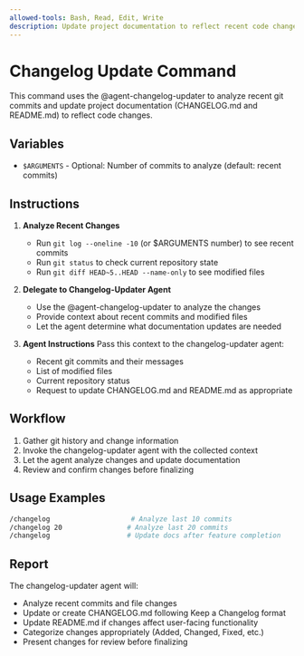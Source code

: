```yaml
---
allowed-tools: Bash, Read, Edit, Write
description: Update project documentation to reflect recent code changes using the changelog-updater agent
---
```


# Changelog Update Command

This command uses the @agent-changelog-updater to analyze recent git commits and update project documentation (CHANGELOG.md and README.md) to reflect code changes.

## Variables

- `$ARGUMENTS` - Optional: Number of commits to analyze (default: recent commits)

## Instructions

1. **Analyze Recent Changes**
   - Run `git log --oneline -10` (or $ARGUMENTS number) to see recent commits
   - Run `git status` to check current repository state
   - Run `git diff HEAD~5..HEAD --name-only` to see modified files

2. **Delegate to Changelog-Updater Agent**
   - Use the @agent-changelog-updater to analyze the changes
   - Provide context about recent commits and modified files
   - Let the agent determine what documentation updates are needed

3. **Agent Instructions**
   Pass this context to the changelog-updater agent:
   - Recent git commits and their messages
   - List of modified files
   - Current repository status
   - Request to update CHANGELOG.md and README.md as appropriate

## Workflow

1. Gather git history and change information
2. Invoke the changelog-updater agent with the collected context
3. Let the agent analyze changes and update documentation
4. Review and confirm changes before finalizing

## Usage Examples

```bash
/changelog                    # Analyze last 10 commits
/changelog 20                # Analyze last 20 commits
/changelog                   # Update docs after feature completion
```

## Report

The changelog-updater agent will:
- Analyze recent commits and file changes
- Update or create CHANGELOG.md following Keep a Changelog format
- Update README.md if changes affect user-facing functionality
- Categorize changes appropriately (Added, Changed, Fixed, etc.)
- Present changes for review before finalizing
